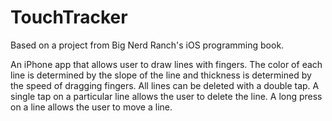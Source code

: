 # TouchTracker

Based on a project from Big Nerd Ranch's iOS programming book. 

An iPhone app that allows user to draw lines with fingers. The color of each line is determined by the slope of the line and thickness is determined by the speed of dragging fingers. All lines can be deleted with a double tap. A single tap on a particular line allows the user to delete the line. A long press on a line allows the user to move a line.

